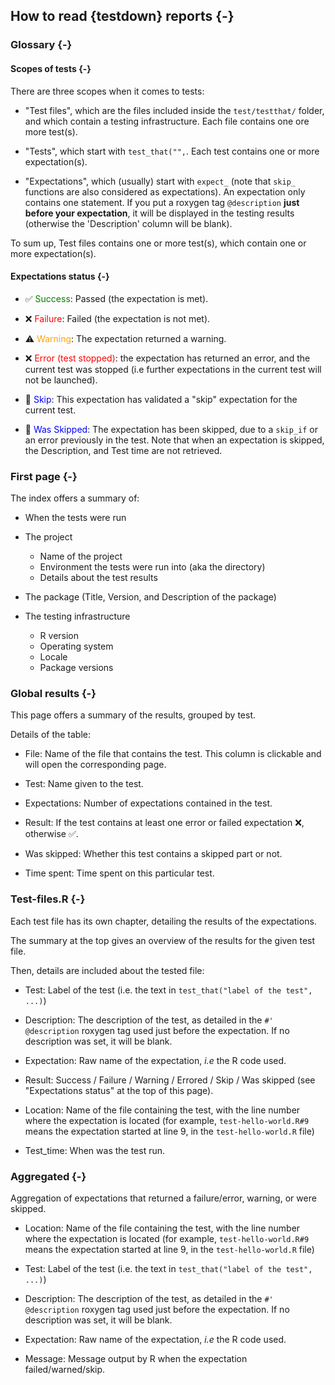 ## How to read {testdown} reports {-}

### Glossary {-}

#### Scopes of tests {-}

There are three scopes when it comes to tests:

+ "Test files", which are the files included inside the `test/testthat/` folder, and which contain a testing infrastructure.
Each file contains one ore more test(s).

+ "Tests", which start with `test_that("",`.
Each test contains one or more expectation(s).

+ "Expectations", which (usually) start with `expect_` (note that `skip_` functions are also considered as expectations).
An expectation only contains one statement.
If you put a roxygen tag `@description` __just before your expectation__, it will be displayed in the testing results (otherwise the 'Description' column will be blank).

To sum up, Test files contains one or more test(s), which contain one or more expectation(s).

#### Expectations status {-}

+ &#9989; <font color='green'>Success</font>: Passed (the expectation is met).

+ &#10060; <font color='red'>Failure</font>: Failed (the expectation is not met).

+ &#9888;&#65039; <font color='orange'>Warning</font>: The expectation returned a warning.

+ &#10060; <font color='red'>Error (test stopped)</font>: the expectation has returned an error, and the current test was stopped (i.e further expectations in the current test will not be launched).

+ &#128260; <font color='blue'>Skip</font>: This expectation has validated a "skip" expectation for the current test.

+ &#128260; <font color='blue'>Was Skipped</font>: The expectation has been skipped, due to a `skip_if` or an error previously in the test. 
Note that when an expectation is skipped, the Description, and Test time are not retrieved.

### First page {-}

The index offers a summary of:

+ When the tests were run

+ The project
  + Name of the project
  + Environment the tests were run into (aka the directory)
  + Details about the test results

+ The package (Title, Version, and Description of the package)

+ The testing infrastructure
  + R version
  + Operating system
  + Locale
  + Package versions


### Global results {-}

This page offers a summary of the results, grouped by test.

Details of the table:

+ File: Name of the file that contains the test. This column is clickable and will open the corresponding page.

+ Test: Name given to the test.

+ Expectations: Number of expectations contained in the test.

+ Result: If the test contains at least one error or failed expectation &#10060;, otherwise &#9989;.

+ Was skipped: Whether this test contains a skipped part or not.

+ Time spent: Time spent on this particular test.

### Test-files.R {-}

Each test file has its own chapter, detailing the results of the expectations.

The summary at the top gives an overview of the results for the given test file.

Then, details are included about the tested file:

+ Test: Label of the test (i.e. the text in `test_that("label of the test", ...)`)

+ Description: The description of the test, as detailed in the `#' @description` roxygen tag used just before the expectation. If no description was set, it will be blank.

+ Expectation: Raw name of the expectation, _i.e_ the R code used.

+ Result: Success / Failure / Warning / Errored / Skip / Was skipped (see "Expectations status" at the top of this page).

+ Location: Name of the file containing the test, with the line number where the expectation is located (for example, `test-hello-world.R#9` means the expectation started at line 9, in the `test-hello-world.R` file)

+ Test_time: When was the test run.

### Aggregated {-}

Aggregation of expectations that returned a failure/error, warning, or were skipped.

+ Location: Name of the file containing the test, with the line number where the expectation is located (for example, `test-hello-world.R#9` means the expectation started at line 9, in the `test-hello-world.R` file)

+ Test: Label of the test (i.e. the text in `test_that("label of the test", ...)`)

+ Description: The description of the test, as detailed in the `#' @description` roxygen tag used just before the expectation. If no description was set, it will be blank.

+ Expectation: Raw name of the expectation, _i.e_ the R code used.


+ Message: Message output by R when the expectation failed/warned/skip.


